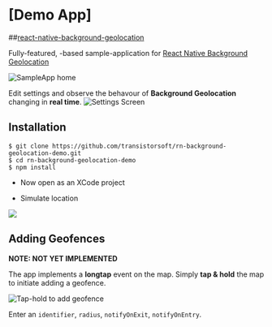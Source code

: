 # [Demo App]
##[react-native-background-geolocation](http://transistorsoft.github.io/react-native-background-geolocation/)

Fully-featured, [](http://ionicframework.com/)-based sample-application for [React Native Background Geolocation](http://christocracy.github.io/cordova-background-geolocation/)

![SampleApp home](https://www.dropbox.com/s/609iibr6ofzoq7p/Screenshot%202015-06-06%2017.05.33.png?dl=1)

Edit settings and observe the behavour of **Background Geolocation** changing in **real time**.
![Settings Screen](https://www.dropbox.com/s/v6xwp6leuc5ysv9/Screenshot%202015-06-06%2019.08.58.png?dl=1)

## Installation

```
$ git clone https://github.com/transistorsoft/rn-background-geolocation-demo.git
$ cd rn-background-geolocation-demo
$ npm install
```

- Now open as an XCode project

- Simulate location 

![](https://dl.dropboxusercontent.com/u/2319755/react-native-background-geolocation-demo/simulate-location.png)

## Adding Geofences

**NOTE: NOT YET IMPLEMENTED**

The app implements a **longtap** event on the map.  Simply **tap & hold** the map to initiate adding a geofence.

![Tap-hold to add geofence](https://www.dropbox.com/s/9qif3rvznwkbphd/Screenshot%202015-06-06%2017.12.41.png?dl=1)

Enter an `identifier`, `radius`, `notifyOnExit`, `notifyOnEntry`.



